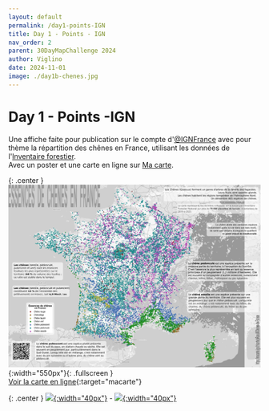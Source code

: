 ```yaml
---
layout: default
permalink: /day1-points-IGN
title: Day 1 - Points - IGN
nav_order: 2
parent: 30DayMapChallenge 2024
author: Viglino
date: 2024-11-01
image: ./day1b-chenes.jpg
---
```

# Day 1 - Points -IGN

Une affiche faite pour publication sur le compte d'[@IGNFrance](https://x.com/IGNFrance) avec pour thème la répartition des chênes en France, utilisant les données de l'[Inventaire forestier](https://inventaire-forestier.ign.fr/dataifn/DonneesBrute).   
Avec un poster et une carte en ligne sur [Ma carte](https://macarte.ign.fr/).

{: .center }
![](./day1b-chenes.jpg){:width="550px"}{: .fullscreen }    
[Voir la carte en ligne](https://macarte.ign.fr/carte/487bb20793cc9d14c1d77379bcebf4ee/Terrasses-Paris){:target="macarte"}

{: .center }
[![](https://upload.wikimedia.org/wikipedia/commons/5/5a/X_icon_2.svg){:width="40px"}](https://x.com/IGNFrance/status/1852236632134685156) - [![](https://upload.wikimedia.org/wikipedia/commons/d/d5/Mastodon_logotype_%28simple%29_new_hue.svg){:width="40px"}](https://mapstodon.space/deck/@CanFre@mamot.fr/113407065144162540)
